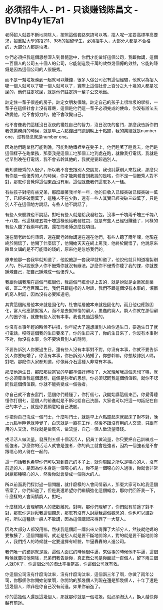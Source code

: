 # 必须招牛人 - P1 - 只谈赚钱陈昌文 - BV1np4y1E7a1

老師招人就要不斷地開除人，按照這個套路來搞可以嗎，招人呢一定要高標準高要求，招重點大學的招211、985的招留學生，必須招牛人，大部分人都是不合格的，大部分人都是垃圾。

你們必須把我這個思想深入到骨髓當中，你們才能做好這個公司，我跟你講，這個一百個人的公司五十個人的公司，它能創造幾千萬的效益幾個億的效益，它能夠賺錢是因為這個公司的人很優秀。

而不是一幫垃圾湊到一起就可以賺錢，很多人做公司沒有這個經驗，他就以為招人哪一個人就可以了哪一個人就可以了，實際上這個社會上百分之九十幾的人都是吃屎的，他們註定吃屎，就是他們註定擠一輩子公交地鐵。

註定住一輩子很差的房子，註定女朋友很醜，註定自己的孩子上很垃圾的學校，一輩子在這個社會上沒有尊嚴，這個是他們這一輩子必須完成的使命，你沒有辦法去改變他，他不會努力的，他不會改變自己。

他不會像我們這樣沒日沒夜的犧牲自己的智力，沒日沒夜的奮鬥，那麼我告訴你們我做業務員的時候，就是早上六點鐘出門跑到晚上十點鐘，我的業績就是number one，沒有懸念就是number one。

因為他們跑業務可能到晚，可能到地鐵裡坐在凳子上，他們睡著了睡覺去，他們是這個樣子在跑業務，那麼我是這個工地那個工地到處在跑，就像我打電話，我就是從早到晚在打電話，我不會去幹其他的，我就是要超過別人。

我知道優秀的人很少，所以我不會去跟別人交朋友，我也討厭別人來找我，那麼只有你是一個優秀的人的時候，你才能夠體會到我說的是啥，你不是一個優秀人對不對，那麼你會覺得這個東西沒有用，這個就像我們這麼多人一樣。

有些孩子對吧有些兄弟，那麼跟著我半年一年，他的日收入已經突破已經突破一萬了，已經突破兩萬了，這種人不在少數，還有一些人其實已經突破三四萬了，只是別人不在這個地方說話，有些人他不說話了。

有些人來聽課也不說話，對吧有些人就是給我發紅包，沒事一千塊兩千塊三千塊八十八塊，他這樣發五塊十塊這樣他給我發紅包，就是有些人已經很賺錢了，同樣的有些人聽了我兩年的課，還在問老師怎麼找項目。

還在問老師如何賺錢，還在問老師你講還在還在他們，有些人聽了兩年課，他現在終於開悟了，他開了什麼悟了，他開始天天在網上罵我，他終於開悟了，他說原來陳昌文講的是不可能賺的錢的，原來他是忽悠我們的。

原來他那一套我早就知道了，他說他那一套我早就知道了，他說他就只知道複製別人的，所以說很多人你不優秀你就沒有辦法，那麼你不優秀你聽了我的課，你就要錘煉自己，把自己錘煉成一個優秀人。

我跟你講我現在這個門檻很低，我這個門檻會提上去的，就是說就是企業家創業者，富二代老百國二代，我們只跟這樣的人對話，我們不跟這個沒有本事的，懶惰的窮人對話，因為沒有必要知道吧。

其實這個階層他本來就是固化的，社會階層他本來就是固化的，而且他也應該固化，富人他應該幫富人，而不是去幫懶惰的窮人，愚蠢的窮人，窮人你就在那個窮人的圈子裡，就像有些人沒有本事，我也見過這樣的。

你沒有本事年輕的時候不拼搏，你年紀大了還想讓別人給你過生日，要過生日了就打電話，哎呀這個我的生日要來了，你的生日來了，你的生日來了，你沒有本事對不對，你沒有本事，你不要浪費別人的時間。

不要告訴別人你要過生日，還有些人沒有本事對不對，你沒有本事，你就不要告訴別人你要結婚了，你沒有本事，你告訴別人結婚了，你想幹嘛，你想敲詐別人嗎，對吧，那麼你大家都知道，你像蔣介石這種人非常有本事。

那麼他過生日，那麼那些當官的早都準備好禮物了，大家理解我這個思想了嗎，就你必須尊重我這個思想，這個是強者的思想，你必須認同我這個價值觀，就你不認同我這個價值觀，你就不能夠變成一個強者。

你自己就不會去奮鬥，這個你們聽懂了，你打個七，我開始講這個東西，你覺得聽懂你打個七，這個人的前進就是不斷地給自己洗腦，大家也可以把這一句話記在自己的本子上，就是你要願意給自己洗腦。

你把你自己洗成一個鬥士，什麼叫鬥士，就是早上六點鐘起床就起床了對不對，晚上九點半睡覺就睡覺了，白天就是一直在工作，然後不跟沒有用的人交流，只跟有用的人交流，然後就是做廣告，做流量，自己一個人做流量賺錢。

找活活人做流量，發展到五個十個活活人，招員工做流量，你只要把自己訓練成一個強者，那麼你的活活人就會是強者，你的員工就會是強者，因為一個強者是不會跟噁心的人待在一起的。

這一句話我也希望你們可以寫到自己的本子上，就你周圍之所以是噁心的人，沒有前途的人，是因為你本身是一個噁心的人，你不是一個噁心的人過後，你就會非常討厭那種噁心的人，然後你就會變成一個強大的人。

所以前面我們探討過一個問題，就什麼樣的人會同情窮人，那麼大家可以給我這個答案了，你們知道了，但是我還希望你們繼續強化這個概念，那你們回答我一下，什麼樣的人會同情窮人，對吧。

什麼樣的人會理解窮人的悲歡離死，對啊，那你們理解了，你們就有前途了對不對，那麼你還討厭我這個觀念，那麼有沒有人討厭我這個觀念的，你也可以講對吧，所以這種話一般人不敢講，因為這個講起來得罪了一大幫人。

因為大部分人都沒用嘛，然後我這個話一講出來又得罪了大部分人，然後就他媽的要挨揍了，這個問題啊，就老是招人就是要不斷地開除人，對的就是要不斷地開除人，我們招人的時候就一定要選擇有經驗，牛逼轟轟的人進公司。

我們唯一的錯誤就是說，這個人面試的時候很牛逼，來做事的時候他不牛逼，這個時候就要把他開除，兄弟們我告訴你，真正做公司是你面試一百個人，留下兩三個人就OK了，你這個公司的淘汰率相當高，你這個公司就有救。

你這個公司沒有什麼淘汰率，沒有什麼淘汰率，這個兩三年了啊，你做了兩年公司，你那個你你開始創業啊，你開始的那幾個人到現在還是那幾個人，十年了還是這幾個人，除非是你自己沒有前進，如果你前進了。

你的這幾個人還是這幾個人，那就那你就是一個垃圾，就必須淘汰人，換人越快你越有前途。